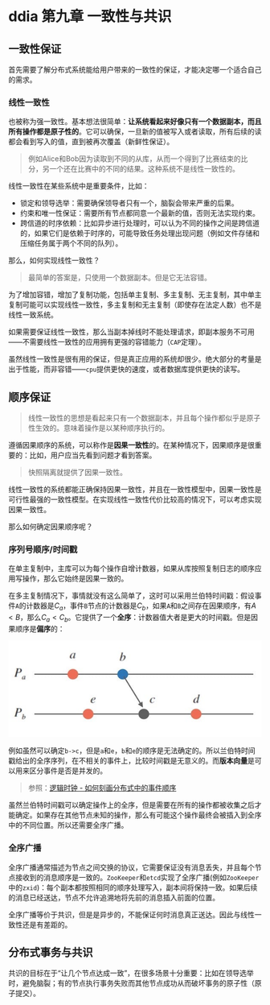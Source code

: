 # ddia 第九章 一致性与共识

## 一致性保证

首先需要了解分布式系统能给用户带来的一致性的保证，才能决定哪一个适合自己的需求。

### 线性一致性

也被称为强一致性。基本想法很简单：**让系统看起来好像只有一个数据副本，而且所有操作都是原子性的**。它可以确保，一旦新的值被写入或者读取，所有后续的读都会看到写入的值，直到被再次覆盖（新鲜性保证）。

> 例如Alice和Bob因为读取到不同的从库，从而一个得到了比赛结束的比分，另一个还在比赛中的不同的结果。这种系统不是线性一致性的。

线性一致性在某些系统中是重要条件，比如：

- 锁定和领导选举：需要确保领导者只有一个，脑裂会带来严重的后果。
- 约束和唯一性保证：需要所有节点都同意一个最新的值，否则无法实现约束。
- 跨信道的时序依赖：比如异步进行处理时，可以认为不同的操作之间是跨信道的，如果它们是依赖于时序的，可能导致任务处理出现问题（例如文件存储和压缩任务属于两个不同的队列）。

那么，如何实现线性一致性？

> 最简单的答案是，只使用一个数据副本。但是它无法容错。

为了增加容错，增加了复制功能，包括单主复制、多主复制、无主复制，其中单主复制可能可以实现线性一致性，多主复制和无主复制（即使存在法定人数）也不是线性一致系统。

如果需要保证线性一致性，那么当副本掉线时不能处理请求，即副本服务不可用——不需要线性一致性的应用拥有更强的容错能力（`CAP`定理）。

虽然线性一致性是很有用的保证，但是真正应用的系统却很少。绝大部分的考量是出于性能，而非容错——`cpu`提供更快的速度，或者数据库提供更快的读写。

## 顺序保证

> 线性一致性的思想是看起来只有一个数据副本，并且每个操作都似乎是原子性生效的。意味着操作是以某种顺序执行的。

遵循因果顺序的系统，可以称作是**因果一致性**的。在某种情况下，因果顺序是很重要的：比如，用户应当先看到问题才看到答案。

> 快照隔离就提供了因果一致性。

线性一致性的系统都能正确保持因果一致性，并且在一致性模型中，因果一致性是可行性最强的一致性模型。在实现线性一致性代价比较高的情况下，可以考虑实现因果一致性。

那么如何确定因果顺序呢？

### 序列号顺序/时间戳

在单主复制中，主库可以为每个操作自增计数器，如果从库按照复制日志的顺序应用写操作，那么它始终是因果一致的。

在多主复制情况下，事情就没有这么简单了，这时可以采用兰伯特时间戳：假设事件`A`的计数器是$C_a$，事件`B`节点的计数器是$C_b$，如果`A`和`B`之间存在因果顺序，有$A<B$，那么$C_a < C_b$。它提供了一个**全序**：计数器值大者是更大的时间戳。但是因果顺序是**偏序**的：

![因果顺序是偏序的](./09.jpg)

例如虽然可以确定`b->c`，但是`a`和`e`，`b`和`e`的顺序是无法确定的。所以兰伯特时间戳给出的全序序列，在不相关的事件上，比较时间戳是无意义的。而**版本向量**是可以用来区分事件是否是并发的。

> 参照：[逻辑时钟 - 如何刻画分布式中的事件顺序](https://writings.sh/post/logical-clocks)

虽然兰伯特时间戳可以确定操作上的全序，但是需要在所有的操作都被收集之后才能确定。如果存在其他节点未知的操作，那么有可能这个操作最终会被插入到全序中的不同位置。所以还需要全序广播。

### 全序广播

全序广播通常描述为节点之间交换的协议，它需要保证没有消息丢失，并且每个节点接收到的消息顺序是一致的。`ZooKeeper`和`etcd`实现了全序广播(例如`ZooKeeper`中的`zxid`)：每个副本都按照相同的顺序处理写入，副本间将保持一致。如果后续的消息已经送达，节点不允许追溯地将先前的消息插入前面的位置。

全序广播等价于共识，但是是异步的，不能保证何时消息真正送达。因此与线性一致性还是有差距的。

## 分布式事务与共识

共识的目标在于“让几个节点达成一致”，在很多场景十分重要：比如在领导选举时，避免脑裂；有的节点执行事务失败而其他节点成功从而破坏事务的原子性（原子提交）。
